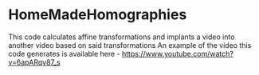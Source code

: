 # HomeMadeHomographies
This code calculates affine transformations and implants a video into another video based on said transformations
An example of the video this code generates is available here - https://www.youtube.com/watch?v=6apARqv87_s
